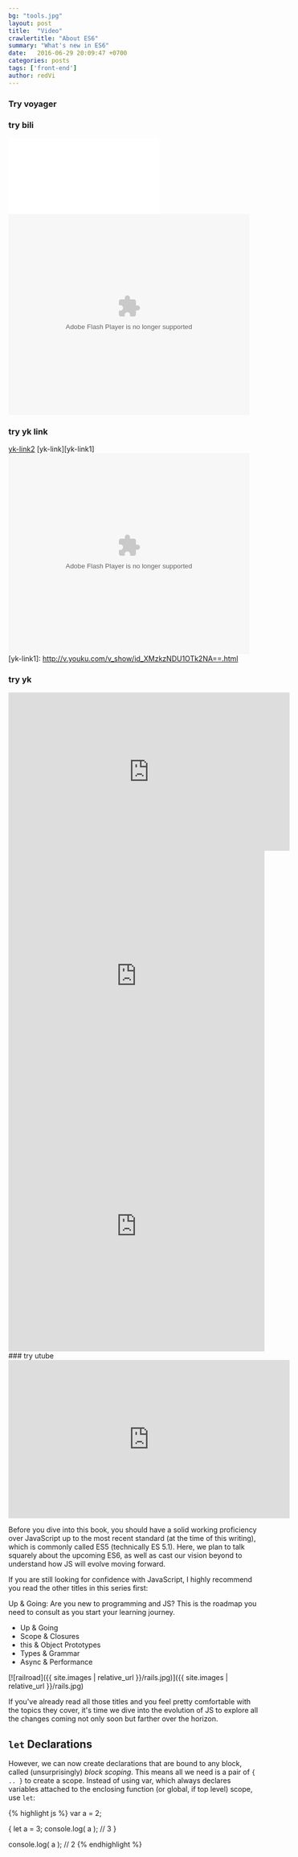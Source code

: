 ```yaml
---
bg: "tools.jpg"
layout: post
title:  "Video"
crawlertitle: "About ES6"
summary: "What's new in ES6"
date:   2016-06-29 20:09:47 +0700
categories: posts
tags: ['front-end']
author: redVi
---
```


### Try voyager

### try bili
<iframe src="//player.bilibili.com/player.html?aid=36940241&cid=64887308&page=1" scrolling="no" border="0" frameborder="no" framespacing="0" allowfullscreen="true"> </iframe>
<embed src="//player.bilibili.com/player.html?aid=36940241&cid=64887308&page=1" allowFullScreen='true' quality='high' width='480' height='400' align='middle' allowScriptAccess='always' type='application/x-shockwave-flash'></embed>


### try yk link
[yk-link2](http://v.youku.com/v_show/id_XMzkzNDU1OTk2NA==.html)
[yk-link][yk-link1]
<embed src='http://player.youku.com/player.php/sid/XMzkzNDU1OTk2NA==/v.swf' allowFullScreen='true' quality='high' width='480' height='400' align='middle' allowScriptAccess='always' type='application/x-shockwave-flash'></embed>
[yk-link1]: http://v.youku.com/v_show/id_XMzkzNDU1OTk2NA==.html

### try yk

<iframe width="560" height="315" src="http://player.youku.com/embed/XMzkzNDU1OTk2NA==" frameborder="0" allowfullscreen></iframe>
<iframe height=498 width=510 src='http://player.youku.com/embed/XMzkzNDU1OTk2NA==' frameborder=0 'allowfullscreen'></iframe>
<iframe height=498 width=510 src='https://player.youku.com/embed/XMTg3Nzg4MzY4NA==' frameborder=0 'allowfullscreen'></iframe>
### try utube
<iframe width="560" height="315" src="https://www.youtube.com/embed/6SlgtELqOWc" frameborder="0" allow="accelerometer; autoplay; encrypted-media; gyroscope; picture-in-picture" allowfullscreen></iframe>

Before you dive into this book, you should have a solid working proficiency over JavaScript up to the most recent standard (at the time of this writing), which is commonly called ES5 (technically ES 5.1). Here, we plan to talk squarely about the upcoming ES6, as well as cast our vision beyond to understand how JS will evolve moving forward.

If you are still looking for confidence with JavaScript, I highly recommend you read the other titles in this series first:

Up & Going: Are you new to programming and JS? This is the roadmap you need to consult as you start your learning journey.

- Up & Going
- Scope & Closures
- this & Object Prototypes
- Types & Grammar
- Async & Performance

[![railroad]({{ site.images | relative_url }}/rails.jpg)]({{ site.images | relative_url }}/rails.jpg)

If you've already read all those titles and you feel pretty comfortable with the topics they cover, it's time we dive into the evolution of JS to explore all the changes coming not only soon but farther over the horizon.

## `let` Declarations

However, we can now create declarations that are bound to any block, called (unsurprisingly) *block scoping*. This means all we need is a pair of `{ .. }` to create a scope. Instead of using var, which always declares variables attached to the enclosing function (or global, if top level) scope, use `let`:

{% highlight js %}
var a = 2;

{
    let a = 3;
    console.log( a );   // 3
}

console.log( a );       // 2
{% endhighlight %}
